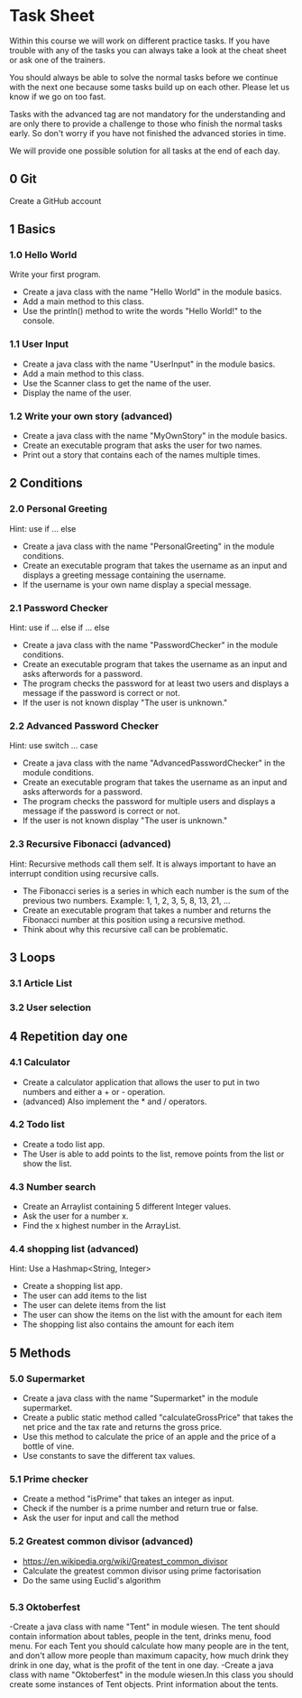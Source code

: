 # Task Sheet

Within this course we will work on different practice tasks.
If you have trouble with any of the tasks you can always take a look at the cheat sheet or ask one of the trainers.

You should always be able to solve the normal tasks before we continue with the next one because some tasks build up on each other.
Please let us know if we go on too fast. 

Tasks with the advanced tag are not mandatory for the understanding and are only there to provide a challenge to those who finish the normal tasks early.
So don't worry if you have not finished the advanced stories in time. 

We will provide one possible solution for all tasks at the end of each day.

## 0 Git

Create a GitHub account

## 1 Basics

### 1.0 Hello World

Write your first program.

- Create a java class with the name "Hello World" in the module basics.
- Add a main method to this class.
- Use the println() method to write the words "Hello World!" to the console.

### 1.1 User Input

- Create a java class with the name "UserInput" in the module basics.
- Add a main method to this class.
- Use the Scanner class to get the name of the user.
- Display the name of the user.

### 1.2 Write your own story (advanced)

- Create a java class with the name "MyOwnStory" in the module basics.
- Create an executable program that asks the user for two names.
- Print out a story that contains each of the names multiple times.

## 2 Conditions

### 2.0 Personal Greeting

Hint: use if ... else

- Create a java class with the name "PersonalGreeting" in the module conditions.
- Create an executable program that takes the username as an input and displays a greeting message containing the username.
- If the username is your own name display a special message.

### 2.1 Password Checker

Hint: use if ... else if ... else

- Create a java class with the name "PasswordChecker" in the module conditions.
- Create an executable program that takes the username as an input and asks afterwords for a password.
- The program checks the password for at least two users and displays a message if the password is correct or not.
- If the user is not known display "The user is unknown."

### 2.2 Advanced Password Checker

Hint: use switch ... case

- Create a java class with the name "AdvancedPasswordChecker" in the module conditions.
- Create an executable program that takes the username as an input and asks afterwords for a password.
- The program checks the password for multiple users and displays a message if the password is correct or not.
- If the user is not known display "The user is unknown."

### 2.3 Recursive Fibonacci (advanced)

Hint: Recursive methods call them self. It is always important to have an interrupt condition using recursive calls.

- The Fibonacci series is a series in which each number is the sum of the previous two numbers. Example: 1, 1, 2, 3, 5, 8, 13, 21, ...
- Create an executable program that takes a number and returns the Fibonacci number at this position using a recursive method.
- Think about why this recursive call can be problematic.

## 3 Loops

### 3.1 Article List

### 3.2 User selection

## 4 Repetition day one

### 4.1 Calculator

- Create a calculator application that allows the user to put in two numbers and either a + or - operation.
- (advanced) Also implement the * and / operators.

### 4.2 Todo list

- Create a todo list app.
- The User is able to add points to the list, remove points from the list or show the list.

### 4.3 Number search

- Create an Arraylist containing 5 different Integer values.
- Ask the user for a number x.
- Find the x highest number in the ArrayList.

### 4.4 shopping list (advanced)

Hint: Use a Hashmap<String, Integer>

- Create a shopping list app.
- The user can add items to the list
- The user can delete items from the list
- The user can show the items on the list with the amount for each item
- The shopping list also contains the amount for each item

## 5 Methods

### 5.0 Supermarket

- Create a java class with the name "Supermarket" in the module supermarket.
- Create a public static method called "calculateGrossPrice" that takes the net price and the tax rate and returns the gross price.
- Use this method to calculate the price of an apple and the price of a bottle of vine.
- Use constants to save the different tax values.

### 5.1 Prime checker
- Create a method "isPrime" that takes an integer as input.
- Check if the number is a prime number and return true or false.
- Ask the user for input and call the method

### 5.2 Greatest common divisor (advanced)
- https://en.wikipedia.org/wiki/Greatest_common_divisor
- Calculate the greatest common divisor using prime factorisation
- Do the same using Euclid's algorithm

## 
### 5.3 Oktoberfest
-Create a java class with name "Tent" in module wiesen. The tent should contain information about tables, people in the tent, drinks menu, food menu. 
For each Tent you should calculate how many people are in the tent, and don't allow more people than maximum capacity, how much drink they drink in one day, what is the profit of the tent in one day.
-Create a java class with name "Oktoberfest" in the module wiesen.In this class you should create some instances of Tent objects.
Print information about the tents.